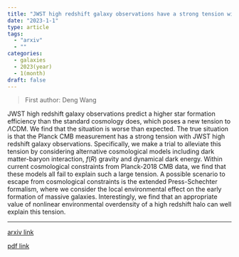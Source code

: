 ```yaml
---
title: "JWST high redshift galaxy observations have a strong tension with Planck CMB measurements"
date: "2023-1-1"
type: article
tags:
  - "arxiv"
  - ""
categories:
  - galaxies
  - 2023(year)
  - 1(month)
draft: false
---
```


> First author: Deng Wang

 JWST high redshift galaxy observations predict a higher star formation
efficiency than the standard cosmology does, which poses a new tension to
$\Lambda$CDM. We find that the situation is worse than expected. The true
situation is that the Planck CMB measurement has a strong tension with JWST
high redshift galaxy observations. Specifically, we make a trial to alleviate
this tension by considering alternative cosmological models including dark
matter-baryon interaction, $f(R)$ gravity and dynamical dark energy. Within
current cosmological constraints from Planck-2018 CMB data, we find that these
models all fail to explain such a large tension. A possible scenario to escape
from cosmological constraints is the extended Press-Schechter formalism, where
we consider the local environmental effect on the early formation of massive
galaxies. Interestingly, we find that an appropriate value of nonlinear
environmental overdensity of a high redshift halo can well explain this
tension.

---
[arxiv link](http://arxiv.org/abs/2301.00347v2)

[pdf link](http://arxiv.org/pdf/2301.00347v2)